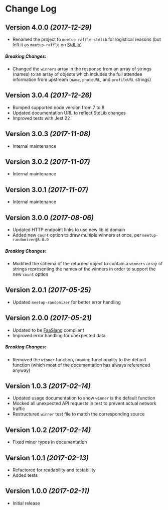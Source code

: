 # Change Log

## Version 4.0.0 _(2017-12-29)_

* Renamed the project to `meetup-raffle-stdlib` for logistical reasons (but left
  it as `meetup-raffle` on [StdLib][stdlib])

##### Breaking Changes:

* Changed the `winners` array in the response from an array of strings (names)
  to an array of objects which includes the full attendee information from
  upstream (`name`, `photoURL`, and `profileURL` strings)

## Version 3.0.4 _(2017-12-26)_

* Bumped supported node version from 7 to 8
* Updated documentation URL to reflect StdLib changes
* Improved tests with Jest 22

## Version 3.0.3 _(2017-11-08)_

* Internal maintenance

## Version 3.0.2 _(2017-11-07)_

* Internal maintenance

## Version 3.0.1 _(2017-11-07)_

* Internal maintenance

## Version 3.0.0 _(2017-08-06)_

* Updated HTTP endpoint links to use new lib.id domain
* Added new `count` option to draw multiple winners at once, per
  `meetup-randomizer@3.0.0`

##### Breaking Changes:

* Modified the schema of the returned object to contain a `winners` array of
  strings representing the names of the winners in order to support the new
  `count` option

## Version 2.0.1 _(2017-05-25)_

* Updated `meetup-randomizer` for better error handling

## Version 2.0.0 _(2017-05-21)_

* Updated to be [FaaSlang][faaslang] compliant
* Improved error handling for unexpected data

##### Breaking Changes:

* Removed the `winner` function, moving functionality to the default function
  (which most of the documentation has always referenced anyway)

## Version 1.0.3 _(2017-02-14)_

* Updated usage documentation to show `winner` is the default function
* Mocked all unexpected API requests in test to prevent actual network traffic
* Restructured `winner` test file to match the corresponding source

## Version 1.0.2 _(2017-02-14)_

* Fixed minor typos in documentation

## Version 1.0.1 _(2017-02-13)_

* Refactored for readability and testability
* Added tests

## Version 1.0.0 _(2017-02-11)_

* Initial release

[stdlib]: https://stdlib.com/@wKovacs64/lib/meetup-raffle
[faaslang]: https://github.com/faaslang/faaslang

